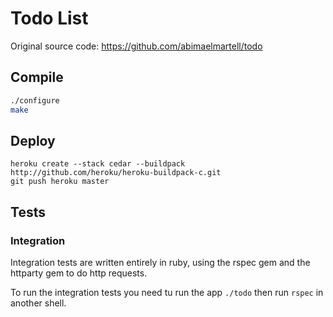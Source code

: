 # Todo List
Original source code: https://github.com/abimaelmartell/todo

## Compile
```sh
./configure
make
```

## Deploy
```
heroku create --stack cedar --buildpack http://github.com/heroku/heroku-buildpack-c.git
git push heroku master
```

## Tests

### Integration
Integration tests are written entirely in ruby, using the rspec gem and the httparty gem to do http requests.

To run the integration tests you need tu run the app `./todo` then run `rspec` in another shell.
